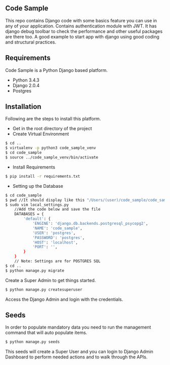 Code Sample
-----------
This repo contains Django code with some basics feature you can use in 
any of your application. Contains authentication module with JWT. It has
django debug toolbar to check the performance and other useful packages
are there too. A good example to start app with django using good coding
and structural practices.

Requirements
------------
Code Sample is a Python Django based platform. 

- Python 3.4.3
- Django 2.0.4
- Postgres

Installation
------------
Following are the steps to install this platform.

- Get in the root directory of the project
- Create Virtual Environment
```sh
$ cd ..
$ virtualenv -p python3 code_sample_venv
$ cd code_sample
$ source ../code_sample_venv/bin/activate
```
- Install Requirements
```sh
$ pip install -r requirements.txt
```
- Setting up the Database
```sh
$ cd code_sample
$ pwd //It should display like this "/Users/(user)/code_sample/code_sample"
$ sudo vim local_settings.py
    //Add the code below and save the file
    DATABASES = {
        'default': {
            'ENGINE': 'django.db.backends.postgresql_psycopg2',
            'NAME': 'code_sample',
            'USER': 'postgres',
            'PASSWORD': 'postgres',
            'HOST': 'localhost',
            'PORT': '',
        }
    }
    // Note: Settings are for POSTGRES SQL
$ cd .. 
$ python manage.py migrate 
```

Create a Super Admin to get things started. 
```sh
$ python manage.py createsuperuser
```
Access the Django Admin and login with the credentials. 

Seeds
-----
In order to populate mandatory data you need to run the management 
command that will auto populate items.
```sh
$ python manage.py seeds
```
This seeds will create a Super User and you can login to Django Admin 
Dashboard to perform needed actions and to walk through the APIs.
